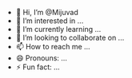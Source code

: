 - 👋 Hi, I’m @Mijuvad
- 👀 I’m interested in ...
- 🌱 I’m currently learning ...
- 💞️ I’m looking to collaborate on ...
- 📫 How to reach me ...
- 😄 Pronouns: ...
- ⚡ Fun fact: ...

<!---
Mijuvad/Mijuvad is a ✨ special ✨ repository because its `README.md` (this file) appears on your GitHub profile.
You can click the Preview link to take a look at your changes.
--->
